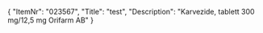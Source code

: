 {
  "ItemNr": "023567",
  "Title": "test",
  "Description": "Karvezide, tablett 300 mg/12,5 mg Orifarm AB"
}